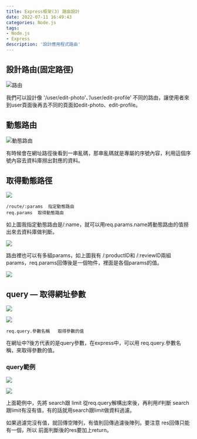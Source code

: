 ```yaml
---
title: Express框架(3) 路由設計
date: 2022-07-11 16:49:43
categories: Node.js
tags: 
- Node.js
- Express
description: '設計應用程式路由'
---
```


## 設計路由(固定路徑)

![路由](https://miro.medium.com/max/1400/1*dZ1tIxswvDQ40zTICPcpUg.png)

我們可以設計像 '/user/edit-photo'、’/user/edit-profile’ 不同的路由，讓使用者來到user頁面後再去不同的頁面如edit-photo、edit-profile。


## 動態路由

![動態路由](https://miro.medium.com/max/1400/1*-X6TxEjNyQ0DPy5IMtVwaA.png)

有時候會在網址路徑後看到一串亂碼，那串亂碼就是專屬的序號內容，利用這個序號內容去資料庫撈出對應的資料。

## 取得動態路徑

![](https://miro.medium.com/max/1400/1*zxg6lOzZWL8c3ijWK-i7rw.png)

```
/route/:params  指定動態路由
req.params  取得動態路由
```

如上圖我指定動態路由是/:name，就可以用req.params.name將動態路由的值撈出來去資料庫做判斷。


![](https://miro.medium.com/max/1400/1*FSy3X_0YLDQWpzgGslbdPg.png)

路由裡也可以有多組params，如上圖我有 /:productID和 /:reviewID兩組params，req.params回傳後是一個物件，裡面是各個params的值。

![](https://miro.medium.com/max/990/1*DMxLXRpjJ1FHZjHqTcjrhg.png)

## query — 取得網址參數

![](https://miro.medium.com/max/1400/1*2igJn3maJXQnHbDaxlIjlA.png)

![](https://miro.medium.com/max/816/1*IBO0l0IXCUR2NpMfQ-ixYg.png)

```
req.query.參數名稱   取得參數的值
```

在網址中?後方代表的是query參數，在express中，可以用 req.query.參數名稱，來取得參數的值。

### query範例

![](https://miro.medium.com/max/1002/1*uLDTt5JDg1HpufIpz_J9AQ.png)

![](https://miro.medium.com/max/1400/1*si0clmAdnnJYOxd-dnBBOA.png)

上面範例中，先將 search跟 limit 從req.query解構出來後，再利用if判斷 search跟limit有沒有值，有的話就用search跟limit做資料過濾。

如果過濾完沒有值，就回傳空陣列，有值則回傳過濾後陣列。要注意 res回傳只能有一個，所以 前面判斷後的res要加上return。